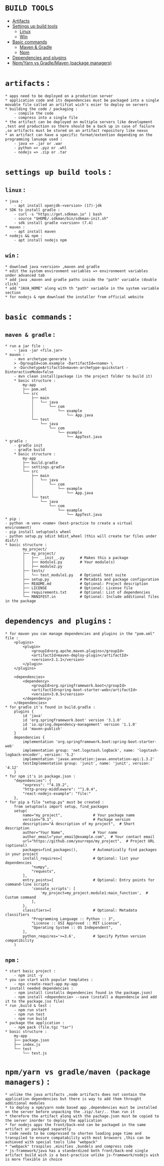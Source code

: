 # `BUILD TOOLS`

- [Artifacts](#artifacts)
- [Settings up build tools](#settings-up-build-tools)
    - [Linux](#linux)
    - [Win](#win)
- [Basic commands](#basic-commands)
    - [Maven & Gradle](#maven--gradle)
    - [Npm](#npm)
- [Dependencies and plugins](#dependencys-and-plugins)
- [Npm/Yarn vs Gradle/Maven (package managers)](#npmyarn-vs-gradlemaven-package-managers)


# `artifacts` :

    * apps need to be deployed on a production server 
    * application code and its dependencies must be packaged into a single movable file called an artifcat wich's esier to deploy on servers 
    * building the code / packaging :
        - compile the code
        - compress into a single file
    * the artifact can be deployed on multiple servers like development ,test and production so there should be a back up in case of failure ,so artifacts must be stored on an artifact repository like nexus
    * an artifact can have a specific format/extention depending on the programming lanuage used :
        - java => .jar or .war 
        - python => .pyz or .whl
        - nodejs => .zip or .tar

# `settings up build tools` :

## `linux` :

    * java :
		- apt install openjdk-<version> (17)-jdk
	* SDK to install gradle :
		- curl -s "https://get.sdkman.io" | bash
		- source "$HOME/.sdkman/bin/sdkman-init.sh"
		- sdk install gradle <version> (7.4)
    * maven :
        - apt install maven
    * nodejs && npm :
        - apt install nodejs npm

## `win` :

    * downlowd java <version> ,maven and gradle 
    * edit the system environment variables => environmeent variables under advanced tab 
    * add java ,maven and gradle paths inside the "path" variable (double click)
    * add "JAVA_HOME" along with th "path" variable in the system variable section
    * for nodejs & npm download the installer from official website 

# `basic commands` :

## `maven & gradle` :
    * run a jar file :
        - java -jar <file.jar>
    * maven :
        - mvn archetype:generate \
        > -DgroupId=com.example -DartifactId=<name> \ 
        > -DarchetypeArtifactId=maven-archetype-quickstart -DinteractiveMode=false
        - mvn clean install|package (in the project folder to build it)
        * basic structure :  
            my-app
            ├── pom.xml
            └── src
                ├── main
                │   └── java
                │       └── com
                │           └── example
                │               └── App.java
                └── test
                    └── java
                        └── com
                            └── example
                                └── AppTest.java
    * gradle :
        - gradle init
        - gradle build
        * basic structure :
            my-app
            ├── build.gradle
            ├── settings.gradle
            └── src
                ├── main
                │   └── java
                │       └── com
                │           └── example
                │               └── App.java
                └── test
                    └── java
                        └── com
                            └── example
                                └── AppTest.java
    * pip :
    - python -m venv <name> (best-practice to create a virtual environment)
    - pip install setuptools wheel
    - python setup.py sdist bdist_wheel (this will create tar files under dist/)
    * basic structure :
            my_project/
            ├── my_project/
            │   ├── __init__.py       # Makes this a package
            │   ├── module1.py        # Your module(s)
            │   ├── module2.py
            ├── tests/
            │   └── test_module1.py   # Optional test suite
            ├── setup.py              # Metadata and package configuration
            ├── README.md             # Optional: Project description
            ├── LICENSE               # Optional: License file
            ├── requirements.txt      # Optional: List of dependencies
            └── MANIFEST.in           # Optional: Include additional files in the package
        


# `dependencys and plugins` :

    * for maven you can manage dependencies and plugins in the "pom.xml" file :
        <plugins>
            <plugin>
				<groupId>org.apche.maven.plugins</groupId>
				<artifactId>maven-deploy-plugin</artifactId>
				<version>3.1.1</version>
			</plugin>
        </plugins>

        <dependencies>
            <dependency>
                <groupId>org.springframework.boot</groupId>
                <artifactId>spring-boot-starter-web</artifactId>
                <version>3.0.5</version>
            </dependency>
        </dependencies>
    * for gradle it's found in build.gradle :
        plugins {
            id 'java'
            id 'org.springframework.boot' version '3.1.0'
            id 'io.spring.dependency-management' version '1.1.0'
            id 'maven-publish'
        }
        dependencies {
            implementation 'org.springframework.boot:spring-boot-starter-web'
            implementation group: 'net.logstash.logback', name: 'logstash-logback-encoder', version: '5.2'
            implementation 'javax.annotation:javax.annotation-api:1.3.2'
            testImplementation group: 'junit', name: 'junit', version: '4.12'
        }
    * for npm it's in package.json :
        "dependencies": {
            "express": "^4.19.2",
            "http-proxy-middleware": "^1.0.4",
            "react-nodejs-example": "file:"
        },      
    * for pip a file "setup.py" must be created :
        from setuptools import setup, find_packages
        setup(
            name="my_project",              # Your package name
            version="0.1",                  # Package version
            description="A description of my project",  # Short description
            author="Your Name",             # Your name
            author_email="your_email@example.com",  # Your contact email
            url="https://github.com/yourrepo/my_project",  # Project URL (optional)
            packages=find_packages(),       # Automatically find packages in your project
            install_requires=[              # Optional: list your dependencies
                "numpy",
                "requests",
            ],
            entry_points={                  # Optional: Entry points for command-line scripts
                'console_scripts': [
                    'my_project=my_project.module1:main_function',  # Custom command
                ],
            },
            classifiers=[                   # Optional: Metadata classifiers
                "Programming Language :: Python :: 3",
                "License :: OSI Approved :: MIT License",
                "Operating System :: OS Independent",
            ],
            python_requires='>=3.6',        # Specify Python version compatibility
        )
        



## `npm` :
    
    * start basic project :
        - npm init -y 
    * you can start with popular templates :
        - npx create-react-app my-app
    * install needed dependencies :
        - npm install (installs dependencies found in the package.json)
        - npm install <dependencie> --save (install a dependencie and add it to the package.jso file)
    * run ,build & test :
        - npm run start
        - npm run test
        - npm run build
    * package the application :
        - npm pack (file.tgz "tar")
    * basic structure :
        my-app
        ├── package.json
        ├── index.js
        └── test
            └── test.js

# `npm/yarn vs gradle/maven (package managers)` :

    * unlike the java artifacts ,node artifacts does not contain the application dependencies but there is way to add them throught additional modules
    * to deploy a npm/yarn node based app ,dependencies must be installed on the server before unpacking the .zip/.tar/.. than run it
    * therefore the artifact along with the pachage.json must be copied to the server inorder to deploy the application
    * for nodejs apps the front/back-end can be packaged in the same artifact or packaged separetly   
    * code needs to be compressed to shorten loading page time and transpiled to ensure compatability with most browsers ,this can be achieved with special tools like "webpack" 
    * "webpack" traspiles ,minifies ,bundels and compress code
    * js-framework/java has a standerdized both front/back-end single artifact build wich is a best-practice unlike js-framework/nodejs wich is more flexible in choice
